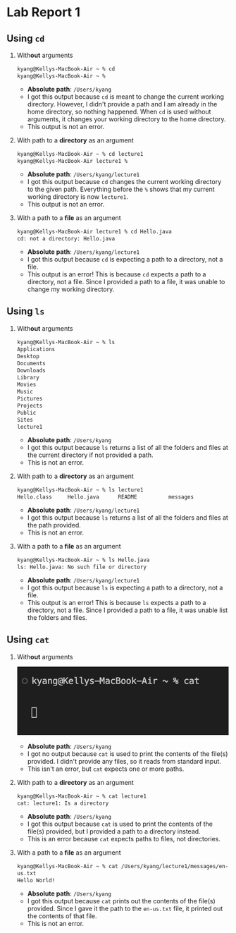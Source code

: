 # Lab Report 1
## Using `cd`
1. With**out** arguments
    ```
    kyang@Kellys-MacBook-Air ~ % cd
    kyang@Kellys-MacBook-Air ~ %
    ```
    * **Absolute path**: `/Users/kyang`
    * I got this output because `cd` is meant to change the current working directory. However, I didn't provide a path and I am already in the home directory, so nothing happened. When `cd` is used without arguments, it changes your working directory to the home directory. 
    * This output is not an error. 

  
2. With path to a **directory** as an argument

   ```
   kyang@Kellys-MacBook-Air ~ % cd lecture1
   kyang@Kellys-MacBook-Air lecture1 %
   ```
   
    * **Absolute path**: `/Users/kyang/lecture1`
    * I got this output because `cd` changes the current working directory to the given path. Everything before the `%` shows that my current working directory is now `lecture1`.
    * This output is not an error. 

4. With a path to a **file** as an argument
   ```
   kyang@Kellys-MacBook-Air lecture1 % cd Hello.java
   cd: not a directory: Hello.java
   ```
   * **Absolute path**: `/Users/kyang/lecture1`
   * I got this output because `cd` is expecting a path to a directory, not a file.
   * This output is an error! This is because `cd` expects a path to a directory, not a file. Since I provided a path to a file, it was unable to change my working directory. 

## Using `ls`
1. With**out** arguments
    ```
    kyang@Kellys-MacBook-Air ~ % ls
    Applications
    Desktop
    Documents
    Downloads
    Library
    Movies
    Music
    Pictures
    Projects
    Public
    Sites
    lecture1
    ```
  
    * **Absolute path**: `/Users/kyang`
    * I got this output because `ls` returns a list of all the folders and files at the current directory if not provided a path.
    * This is not an error.

2. With path to a **directory** as an argument
    ```
    kyang@Kellys-MacBook-Air ~ % ls lecture1
    Hello.class     Hello.java      README          messages
    ```
    * **Absolute path**: `/Users/kyang/lecture1`
    * I got this output because `ls` returns a list of all the folders and files at the path provided.
    * This is not an error.

3. With a path to a **file** as an argument
     ```
     kyang@Kellys-MacBook-Air ~ % ls Hello.java
     ls: Hello.java: No such file or directory
     ```
    * **Absolute path**: `/Users/kyang/lecture1`
    * I got this output because `ls` is expecting a path to a directory, not a file.
    * This output is an error! This is because `ls` expects a path to a directory, not a file. Since I provided a path to a file, it was unable list the folders and files.
  
## Using `cat`
1. With**out** arguments
   
   ![Image](catNoArguments.png)
   
   * **Absolute path**: `/Users/kyang`
   * I got no output because `cat` is used to print the contents of the file(s) provided. I didn't provide any files, so it reads from standard input.
   * This isn't an error, but `cat` expects one or more paths.
  
2. With path to a **directory** as an argument
   ```
   kyang@Kellys-MacBook-Air ~ % cat lecture1
   cat: lecture1: Is a directory
   ```
   * **Absolute path**: `/Users/kyang`
   * I got this output because `cat` is used to print the contents of the file(s) provided, but I provided a path to a directory instead.
   * This is an error because `cat` expects paths to files, not directories.
    
3. With a path to a **file** as an argument
   ```
   kyang@Kellys-MacBook-Air ~ % cat /Users/kyang/lecture1/messages/en-us.txt
   Hello World!
   ```
   * **Absolute path**: `/Users/kyang`
   * I got this output because `cat` prints out the contents of the file(s) provided. Since I gave it the path to the `en-us.txt` file, it printed out the contents of that file.
   * This is not an error.
